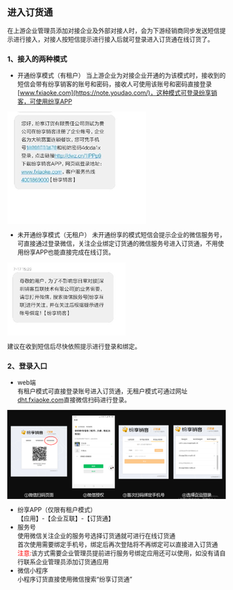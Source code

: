 ## 进入订货通
在上游企业管理员添加对接企业及外部对接人时，会为下游经销商同步发送短信提示进行接入，对接人按短信提示进行接入后就可登录进入订货通在线订货了。

### 1、接入的两种模式
- 开通纷享模式（有租户）
当上游企业为对接企业开通的为该模式时，接收到的短信会带有纷享销客的账号和密码，接收人可使用该账号和密码直接登录[www.fxiaoke.com](https://note.youdao.com/)，这种模式可登录纷享销客，可使用纷享APP

<img src="image/有租户.png"  alt="logo" align=center /> <br/>

- 未开通纷享模式（无租户）
未开通纷享的模式短信会提示企业的微信服务号，可直接通过登录微信，关注企业绑定订货通的微信服务号进入订货通，不用使用纷享APP也能直接完成在线订货。

<img src="image/无租户.png"  alt="logo" align=center /> <br/>

建议在收到短信后尽快依照提示进行登录和绑定。

### 2、登录入口
- web端 </br>
有租户模式可直接登录账号进入订货通，无租户模式可通过网址[dht.fxiaoke.com](https://note.youdao.com/)直接微信扫码进行登录。

<img src="image/扫码登录.png"  alt="logo" align=center /> <br/>
- 纷享APP（仅限有租户模式）</br>
【应用】-【企业互联】-【订货通】
- 服务号</br>
使用微信关注企业的服务号选择订货通就可进行在线订货通</br>
首次使用需要绑定手机号，绑定后再次登陆将不再绑定可以直接进入订货通</br>
<font color='red'>注意:</font>该方式需要企业管理员提前进行服务号绑定应用还可以使用，如没有请自行联系企业管理员添加订货通应用
- 微信小程序</br>
小程序订货直接使用微信搜索“纷享订货通”



